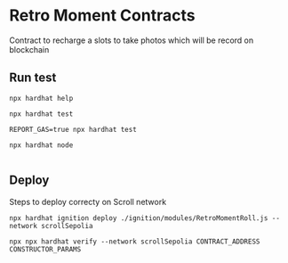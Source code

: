 # Retro Moment Contracts

Contract to recharge a slots to take photos which will be record on blockchain

## Run test

```shell
npx hardhat help

npx hardhat test

REPORT_GAS=true npx hardhat test

npx hardhat node


```

## Deploy

Steps to deploy correcty on Scroll network

```shell
npx hardhat ignition deploy ./ignition/modules/RetroMomentRoll.js --network scrollSepolia

npx npx hardhat verify --network scrollSepolia CONTRACT_ADDRESS CONSTRUCTOR_PARAMS
```
